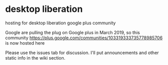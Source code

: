 # desktop liberation
hosting for desktop liberation google plus community

Google are pulling the plug on Google plus in March 2019, so this community https://plus.google.com/communities/103319333735778985706 is now hosted here

Please use the issues tab for discussion. I'll put announcements and other static info in the wiki section.

